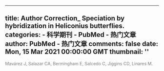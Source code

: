 
---
title: Author Correction_ Speciation by hybridization in Heliconius butterflies.
categories: 
    - 科学期刊
    - PubMed - 热门文章
author: PubMed - 热门文章
comments: false
date: Mon, 15 Mar 2021 00:00:00 GMT
thumbnail: ''
---

<div>   
<div id="author-content">
                      <span style="color: grey">Mavárez J, Salazar CA, Bermingham E, Salcedo C, Jiggins CD, Linares M.</span>
                    </div>
                      
</div>
            